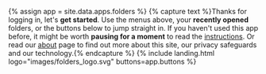 {% assign app = site.data.apps.folders %}
{% capture text %}Thanks for logging in, let's __get started__. Use the menus above, your __recently opened__ folders, or the buttons below to jump straight in. If you haven't used this app before, it might be worth __pausing for a moment__ to read the [instructions](#instructions). Or read our [about](/about/) page to find out more about this site, our privacy safeguards and our technology.{% endcapture %}
{% include landing.html logo="images/folders_logo.svg" buttons=app.buttons %}